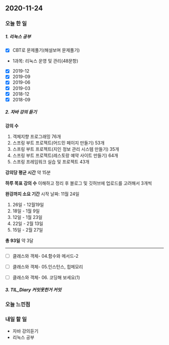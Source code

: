 2020-11-24
--

### 오늘 한 일

##### 1. 리눅스 공부

- [x] CBT로 문제풀기(해설보며 문제풀기)
 - 1과목: 리눅스 운영 및 관리(48문항)
  - [x] 2019-12
  - [x] 2019-09
  - [x] 2019-06
  - [x] 2019-03
  - [x] 2018-12
  - [x] 2018-09

##### 2. 자바 강의 듣기
**강의 수**

1. 객체지향 프로그래밍 76개
2. 스프링 부트 프로젝트(어드민 페이지 만들기) 53개
3. 스프링 부트 프로젝트(지인 정보 관리 시스템 만들기) 35개
4. 스프링 부트 프로젝트(레스토랑 예약 사이트 만들기) 64개
5. 스프링 프레임워크 실습 및 프로젝트 43개

**강의당 평균 시간** 
약 15분 

**하루 목표 강의 수**
이해하고 정리 후 블로그 및 깃허브에 업로드를 고려해서 
3개씩

**완강까지 소요 기간**
시작 날짜: 11월 24일

1. 26일 - 12월19일
2. 18일 - 1월 9일
3. 12일 - 1월 23일
4. 22일 - 2월 13일
5. 15일 - 2월 27일

**총 93일** 약 3달  

---

- [ ] 클래스와 객체- 04.함수와 메서드-2
- [ ] 클래스와 객체- 05.인스턴스, 힙메모리
- [ ] 클래스와 객체- 06. 코딩해 보세요(1)


##### 3. TIL_Diary 커밋못한거 커밋

### 오늘 느낀점

### 내일 할 일
* 자바 강의듣기
* 리눅스 공부




